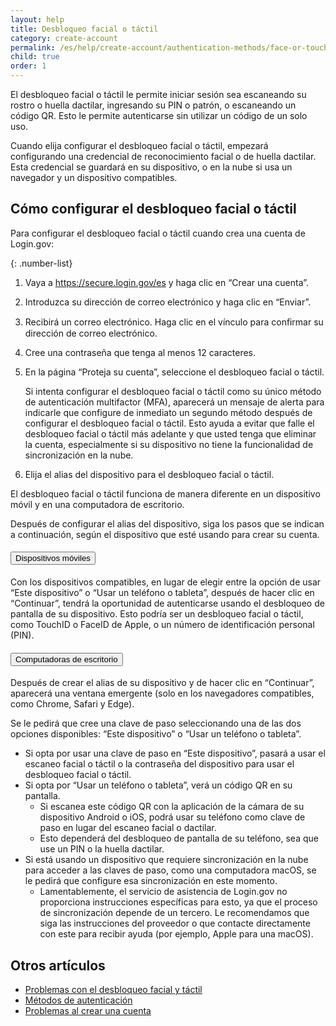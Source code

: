 ```yaml
---
layout: help
title: Desbloqueo facial o táctil
category: create-account
permalink: /es/help/create-account/authentication-methods/face-or-touch-unlock/
child: true
order: 1
---
```


El desbloqueo facial o táctil le permite iniciar sesión sea escaneando su rostro o huella dactilar, ingresando su PIN o patrón, o escaneando un código QR. Esto le permite autenticarse sin utilizar un código de un solo uso.

Cuando elija configurar el desbloqueo facial o táctil, empezará configurando una credencial de reconocimiento facial o de huella dactilar. 
Esta credencial se guardará en su dispositivo, o en la nube si usa un navegador y un dispositivo compatibles.

## Cómo configurar el desbloqueo facial o táctil

Para configurar el desbloqueo facial o táctil cuando crea una cuenta de Login.gov:

{: .number-list}

1. Vaya a <https://secure.login.gov/es> y haga clic en “Crear una cuenta”.
2. Introduzca su dirección de correo electrónico y haga clic en “Enviar”.
3. Recibirá un correo electrónico. Haga clic en el vínculo para conﬁrmar su dirección de correo electrónico.
4. Cree una contraseña que tenga al menos 12 caracteres.
5. En la página “Proteja su cuenta”, seleccione el desbloqueo facial o táctil.

   Si intenta configurar el desbloqueo facial o táctil como su único método de autenticación multifactor (MFA), aparecerá un mensaje de alerta para indicarle que configure de inmediato un segundo método después de configurar el desbloqueo facial o táctil. Esto ayuda a evitar que falle el desbloqueo facial o táctil más adelante y que usted tenga que eliminar la cuenta, especialmente si su dispositivo no tiene la funcionalidad de sincronización en la nube.
6. Elija el alias del dispositivo para el desbloqueo facial o táctil.

El desbloqueo facial o táctil funciona de manera diferente en un dispositivo móvil y en una computadora de escritorio.

Después de configurar el alias del dispositivo, siga los pasos que se indican a continuación, según el dispositivo que esté usando para crear su cuenta.

<div class="usa-accordion usa-accordion--bordered margin-y-4">
  <h4 class="usa-accordion__heading">
    <button
      type="button"
      class="usa-accordion__button"
      aria-expanded="true"
      aria-controls="b-a1"
    >
      Dispositivos móviles
    </button>
  </h4>
  <div id="b-a1" class="usa-accordion__content usa-prose">
    <p>
      Con los dispositivos compatibles, en lugar de elegir entre la opción de usar “Este dispositivo” o “Usar un teléfono o tableta”, después de hacer clic en “Continuar”, tendrá la oportunidad de autenticarse usando el desbloqueo de pantalla de su dispositivo. Esto podría ser un desbloqueo facial o táctil, como TouchID o FaceID de Apple, o un número de identificación personal (PIN).
    </p>
  </div>
</div>

<div class="usa-accordion usa-accordion--bordered margin-y-4">
  <h4 class="usa-accordion__heading">
    <button
      type="button"
      class="usa-accordion__button"
      aria-expanded="true"
      aria-controls="b-a2"
    >
      Computadoras de escritorio
    </button>
  </h4>
  <div id="b-a2" class="usa-accordion__content usa-prose">
    <p>
      Después de crear el alias de su dispositivo y de hacer clic en “Continuar”, aparecerá una ventana emergente (solo en los navegadores compatibles, como Chrome, Safari y Edge).
    </p>
    <p>
      Se le pedirá que cree una clave de paso seleccionando una de las dos opciones disponibles: “Este dispositivo” o “Usar un teléfono o tableta”.
    </p>
    <ul>
      <li>
        Si opta por usar una clave de paso en “Este dispositivo”, pasará a usar el escaneo facial o táctil o la contraseña del dispositivo para usar el desbloqueo facial o táctil.
      </li>
      <li>
        Si opta por “Usar un teléfono o tableta”, verá un código QR en su pantalla.
        <ul>
          <li>
            Si escanea este código QR con la aplicación de la cámara de su dispositivo Android o iOS, podrá usar su teléfono como clave de paso en lugar del escaneo facial o dactilar.
          </li>
          <li>
            Esto dependerá del desbloqueo de pantalla de su teléfono, sea que use un PIN o la huella dactilar.
          </li>
        </ul>
      </li>
      <li>
        Si está usando un dispositivo que requiere sincronización en la nube para acceder a las claves de paso, como una computadora macOS, se le pedirá que configure esa sincronización en este momento.
        <ul>
          <li>
            Lamentablemente, el servicio de asistencia de Login.gov no proporciona instrucciones específicas para esto, ya que el proceso de sincronización depende de un tercero. Le recomendamos que siga las instrucciones del proveedor o que contacte directamente con este para recibir ayuda (por ejemplo, Apple para una macOS).
          </li>
        </ul>
      </li>
    </ul>
  </div>
</div>

## Otros artículos

* [Problemas con el desbloqueo facial y táctil](/es/help/trouble-signing-in/authentication/face-and-touch-unlock/)
* [Métodos de autenticación](/es/help/create-account/authentication-methods/)
* [Problemas al crear una cuenta](/es/help/create-account/issues-creating-an-account/)
